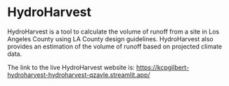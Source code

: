 # HydroHarvest
HydroHarvest is a tool to calculate the volume of runoff from a site in Los Angeles County using LA County design guidelines. HydroHarvest also provides an estimation of the volume of runoff based on projected climate data.

The link to the live HydroHarvest website is: https://kcpgilbert-hydroharvest-hydroharvest-qzavle.streamlit.app/
